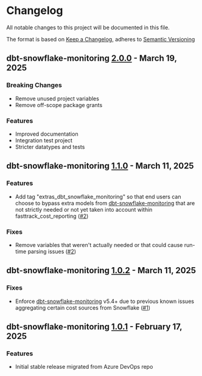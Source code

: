 # Changelog
All notable changes to this project will be documented in this file.

The format is based on [Keep a Changelog](https://keepachangelog.com/en/1.0.0/),
adheres to [Semantic Versioning](https://semver.org/spec/v2.0.0.html)

## dbt-snowflake-monitoring [2.0.0](https://github.com/bdsoy/fasttrack_cost_reporting/releases/tag/2.0.0) - March 19, 2025

### Breaking Changes

- Remove unused project variables
- Remove off-scope package grants

### Features

- Improved documentation
- Integration test project
- Stricter datatypes and tests

## dbt-snowflake-monitoring [1.1.0](https://github.com/bdsoy/fasttrack_cost_reporting/releases/tag/1.1.0) - March 11, 2025

### Features

- Add tag "extras_dbt_snowflake_monitoring" so that end users can choose to bypass extra models from
[dbt-snowflake-monitoring](https://github.com/get-select/dbt-snowflake-monitoring/blob/main/CHANGELOG.md)
that are not strictly needed or not yet taken into account within fasttrack_cost_reporting
([#2](https://github.com/bdsoy/fasttrack_cost_reporting/pull/2))

### Fixes

- Remove variables that weren't actually needed or that could cause run-time parsing issues
([#2](https://github.com/bdsoy/fasttrack_cost_reporting/pull/2))

## dbt-snowflake-monitoring [1.0.2](https://github.com/bdsoy/fasttrack_cost_reporting/releases/tag/1.0.2) - March 11, 2025

### Fixes

- Enforce [dbt-snowflake-monitoring](https://github.com/get-select/dbt-snowflake-monitoring/blob/main/CHANGELOG.md)
v5.4+ due to previous known issues aggregating certain cost sources from Snowflake
([#1](https://github.com/bdsoy/fasttrack_cost_reporting/pull/1))

## dbt-snowflake-monitoring [1.0.1](https://github.com/bdsoy/fasttrack_cost_reporting/releases/tag/1.0.1) - February 17, 2025

### Features

- Initial stable release migrated from Azure DevOps repo
